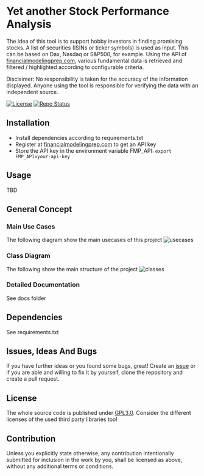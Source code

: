 # Yet another Stock Performance Analysis

The idea of this tool is to support hobby investors in finding promising stocks. A list of securities (ISINs or ticker symbols) is used as input. This can be based on Dax, Nasdaq or S&P500, for example. Using the API of [financialmodelingprep.com](https://site.financialmodelingprep.com/), various fundamental data is retrieved and filtered / highlighted according to configurable criteria.

Disclaimer: No responsibility is taken for the accuracy of the information displayed. Anyone using the tool is responsible for verifying the data with an independent source.

[![License](https://img.shields.io/badge/license-gpl-3.svg)](https://choosealicense.com/licenses/gpl-3.0/) [![Repo Status](https://www.repostatus.org/badges/latest/wip.svg)](https://www.repostatus.org/#wip)

## Installation
* Install dependencies according to requirements.txt
* Register at [financialmodelingprep.com](https://site.financialmodelingprep.com/) to get an API key
* Store the API key in the environment variable FMP_API: `export FMP_API=your-api-key`

## Usage
TBD

## General Concept
### Main Use Cases

The following diagram show the main usecases of this project
![usecases](https://www.plantuml.com/plantuml/proxy?cache=no&src=https://raw.githubusercontent.com/achim0x/yasp/master/docs/diagrams/src/usecases.iuml&fmt=svg)

### Class Diagram

The following show the main structure of the project
![classes](https://www.plantuml.com/plantuml/proxy?cache=no&src=https://raw.githubusercontent.com/achim0x/yasp/master/docs/diagrams/src/classes.iuml&fmt=svg)

### Detailed Documentation
See docs folder

## Dependencies
See requirements.txt

## Issues, Ideas And Bugs

If you have further ideas or you found some bugs, great! Create an [issue](https://github.com/achim0x/yasp/issues) or if you are able and willing to fix it by yourself, clone the repository and create a pull request.

## License

The whole source code is published under [GPL3.0](https://github.com/achim0x/yasp/blob/main/LICENSE).
Consider the different licenses of the used third party libraries too!

## Contribution

Unless you explicitly state otherwise, any contribution intentionally submitted for inclusion in the work by you, shall be licensed as above, without any additional terms or conditions.